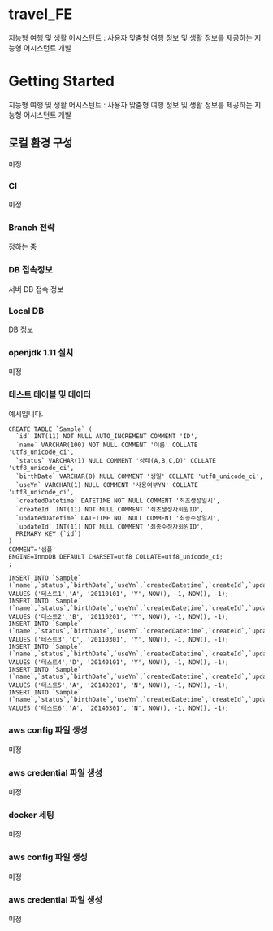 # travel_FE
지능형 여행 및 생활 어시스턴트 : 사용자 맞춤형 여행 정보 및 생활 정보를 제공하는 지능형 어시스턴트 개발

# Getting Started
지능형 여행 및 생활 어시스턴트 : 사용자 맞춤형 여행 정보 및 생활 정보를 제공하는 지능형 어시스턴트 개발

## 로컬 환경 구성
미정

### CI
미정

### Branch 전략
정하는 중

### DB 접속정보
서버 DB 접속 정보

### Local DB
DB 정보

### openjdk 1.11 설치
미정


### 테스트 테이블 및 데이터

예시입니다.
```
CREATE TABLE `Sample` (
  `id` INT(11) NOT NULL AUTO_INCREMENT COMMENT 'ID',
  `name` VARCHAR(100) NOT NULL COMMENT '이름' COLLATE 'utf8_unicode_ci',
  `status` VARCHAR(1) NULL COMMENT '상태(A,B,C,D)' COLLATE 'utf8_unicode_ci',
  `birthDate` VARCHAR(8) NULL COMMENT '생일' COLLATE 'utf8_unicode_ci',
  `useYn` VARCHAR(1) NULL COMMENT '사용여부YN' COLLATE 'utf8_unicode_ci',
  `createdDatetime` DATETIME NOT NULL COMMENT '최초생성일시',
  `createId` INT(11) NOT NULL COMMENT '최초생성자회원ID',
  `updatedDatetime` DATETIME NOT NULL COMMENT '최종수정일시',
  `updateId` INT(11) NOT NULL COMMENT '최종수정자회원ID',
  PRIMARY KEY (`id`)
)
COMMENT='샘플'
ENGINE=InnoDB DEFAULT CHARSET=utf8 COLLATE=utf8_unicode_ci;
;

INSERT INTO `Sample` (`name`,`status`,`birthDate`,`useYn`,`createdDatetime`,`createId`,`updatedDatetime`,`updateId`) VALUES ('테스트1','A', '20110101', 'Y', NOW(), -1, NOW(), -1);
INSERT INTO `Sample` (`name`,`status`,`birthDate`,`useYn`,`createdDatetime`,`createId`,`updatedDatetime`,`updateId`) VALUES ('테스트2','B', '20110201', 'Y', NOW(), -1, NOW(), -1);
INSERT INTO `Sample` (`name`,`status`,`birthDate`,`useYn`,`createdDatetime`,`createId`,`updatedDatetime`,`updateId`) VALUES ('테스트3','C', '20110301', 'Y', NOW(), -1, NOW(), -1);
INSERT INTO `Sample` (`name`,`status`,`birthDate`,`useYn`,`createdDatetime`,`createId`,`updatedDatetime`,`updateId`) VALUES ('테스트4','D', '20140101', 'Y', NOW(), -1, NOW(), -1);
INSERT INTO `Sample` (`name`,`status`,`birthDate`,`useYn`,`createdDatetime`,`createId`,`updatedDatetime`,`updateId`) VALUES ('테스트5','A', '20140201', 'N', NOW(), -1, NOW(), -1);
INSERT INTO `Sample` (`name`,`status`,`birthDate`,`useYn`,`createdDatetime`,`createId`,`updatedDatetime`,`updateId`) VALUES ('테스트6','A', '20140301', 'N', NOW(), -1, NOW(), -1);
```

### aws config 파일 생성
미정

### aws credential 파일 생성
미정

### docker 세팅
미정

### aws config 파일 생성
미정

### aws credential 파일 생성
미정
